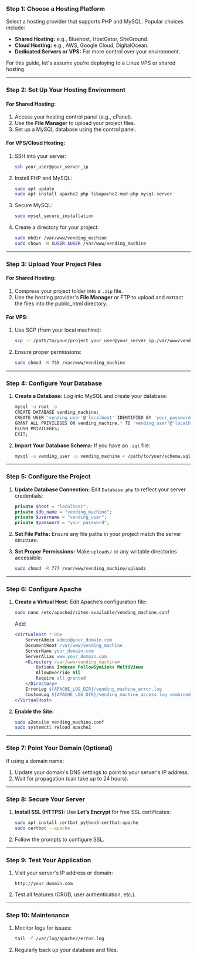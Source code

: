 ### **Step 1: Choose a Hosting Platform**
Select a hosting provider that supports PHP and MySQL. Popular choices include:
- **Shared Hosting:** e.g., Bluehost, HostGator, SiteGround.
- **Cloud Hosting:** e.g., AWS, Google Cloud, DigitalOcean.
- **Dedicated Servers or VPS:** For more control over your environment.

For this guide, let's assume you're deploying to a Linux VPS or shared hosting.

---

### **Step 2: Set Up Your Hosting Environment**
#### **For Shared Hosting:**
1. Access your hosting control panel (e.g., cPanel).
2. Use the **File Manager** to upload your project files.
3. Set up a MySQL database using the control panel.

#### **For VPS/Cloud Hosting:**
1. SSH into your server:
   ```bash
   ssh your_user@your_server_ip
   ```
2. Install PHP and MySQL:
   ```bash
   sudo apt update
   sudo apt install apache2 php libapache2-mod-php mysql-server
   ```
3. Secure MySQL:
   ```bash
   sudo mysql_secure_installation
   ```
4. Create a directory for your project:
   ```bash
   sudo mkdir /var/www/vending_machine
   sudo chown -R $USER:$USER /var/www/vending_machine
   ```

---

### **Step 3: Upload Your Project Files**
#### **For Shared Hosting:**
1. Compress your project folder into a `.zip` file.
2. Use the hosting provider's **File Manager** or FTP to upload and extract the files into the public_html directory.

#### **For VPS:**
1. Use SCP (from your local machine):
   ```bash
   scp -r /path/to/your/project your_user@your_server_ip:/var/www/vending_machine
   ```
2. Ensure proper permissions:
   ```bash
   sudo chmod -R 755 /var/www/vending_machine
   ```

---

### **Step 4: Configure Your Database**
1. **Create a Database:**
   Log into MySQL and create your database:
   ```bash
   mysql -u root -p
   CREATE DATABASE vending_machine;
   CREATE USER 'vending_user'@'localhost' IDENTIFIED BY 'your_password';
   GRANT ALL PRIVILEGES ON vending_machine.* TO 'vending_user'@'localhost';
   FLUSH PRIVILEGES;
   EXIT;
   ```

2. **Import Your Database Schema:**
   If you have an `.sql` file:
   ```bash
   mysql -u vending_user -p vending_machine < /path/to/your/schema.sql
   ```

---

### **Step 5: Configure the Project**
1. **Update Database Connection:**
   Edit `Database.php` to reflect your server credentials:
   ```php
   private $host = "localhost";
   private $db_name = "vending_machine";
   private $username = "vending_user";
   private $password = "your_password";
   ```

2. **Set File Paths:**
   Ensure any file paths in your project match the server structure.

3. **Set Proper Permissions:**
   Make `uploads/` or any writable directories accessible:
   ```bash
   sudo chmod -R 777 /var/www/vending_machine/uploads
   ```

---

### **Step 6: Configure Apache**
1. **Create a Virtual Host:**
   Edit Apache’s configuration file:
   ```bash
   sudo nano /etc/apache2/sites-available/vending_machine.conf
   ```
   Add:
   ```apache
   <VirtualHost *:80>
       ServerAdmin admin@your_domain.com
       DocumentRoot /var/www/vending_machine
       ServerName your_domain.com
       ServerAlias www.your_domain.com
       <Directory /var/www/vending_machine>
           Options Indexes FollowSymLinks MultiViews
           AllowOverride All
           Require all granted
       </Directory>
       ErrorLog ${APACHE_LOG_DIR}/vending_machine_error.log
       CustomLog ${APACHE_LOG_DIR}/vending_machine_access.log combined
   </VirtualHost>
   ```
2. **Enable the Site:**
   ```bash
   sudo a2ensite vending_machine.conf
   sudo systemctl reload apache2
   ```

---

### **Step 7: Point Your Domain (Optional)**
If using a domain name:
1. Update your domain's DNS settings to point to your server's IP address.
2. Wait for propagation (can take up to 24 hours).

---

### **Step 8: Secure Your Server**
1. **Install SSL (HTTPS):**
   Use **Let’s Encrypt** for free SSL certificates:
   ```bash
   sudo apt install certbot python3-certbot-apache
   sudo certbot --apache
   ```
2. Follow the prompts to configure SSL.

---

### **Step 9: Test Your Application**
1. Visit your server's IP address or domain:
   ```
   http://your_domain.com
   ```
2. Test all features (CRUD, user authentication, etc.).

---

### **Step 10: Maintenance**
1. Monitor logs for issues:
   ```bash
   tail -f /var/log/apache2/error.log
   ```
2. Regularly back up your database and files.
